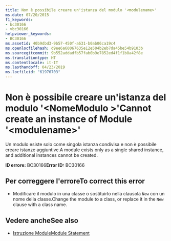 ```yaml
---
title: Non è possibile creare un'istanza del modulo '<modulename>'
ms.date: 07/20/2015
f1_keywords:
- bc30166
- vbc30166
helpviewer_keywords:
- BC30166
ms.assetid: 40b9dbd3-9b57-450f-a631-b0ab06ca19c4
ms.openlocfilehash: d9ee6a60067635e12e504b2eb7da45be54b9103b
ms.sourcegitcommit: 9b552addadfb57fab0b9e7852ed4f1f1b8a42f8e
ms.translationtype: HT
ms.contentlocale: it-IT
ms.lasthandoff: 04/23/2019
ms.locfileid: "61976703"
---
```

# <a name="cannot-create-an-instance-of-module-modulename"></a><span data-ttu-id="e10c4-102">Non è possibile creare un'istanza del modulo '\<NomeModulo >'</span><span class="sxs-lookup"><span data-stu-id="e10c4-102">Cannot create an instance of Module '\<modulename>'</span></span>
<span data-ttu-id="e10c4-103">Un modulo esiste solo come singola istanza condivisa e non è possibile creare istanze aggiuntive.</span><span class="sxs-lookup"><span data-stu-id="e10c4-103">A module exists only as a single shared instance, and additional instances cannot be created.</span></span>  
  
 <span data-ttu-id="e10c4-104">**ID errore:** BC30166</span><span class="sxs-lookup"><span data-stu-id="e10c4-104">**Error ID:** BC30166</span></span>  
  
## <a name="to-correct-this-error"></a><span data-ttu-id="e10c4-105">Per correggere l'errore</span><span class="sxs-lookup"><span data-stu-id="e10c4-105">To correct this error</span></span>  
  
- <span data-ttu-id="e10c4-106">Modificare il modulo in una classe o sostituirlo nella clausola `New` con un nome della classe.</span><span class="sxs-lookup"><span data-stu-id="e10c4-106">Change the module to a class, or replace it in the `New` clause with a class name.</span></span>  
  
## <a name="see-also"></a><span data-ttu-id="e10c4-107">Vedere anche</span><span class="sxs-lookup"><span data-stu-id="e10c4-107">See also</span></span>

- [<span data-ttu-id="e10c4-108">Istruzione Module</span><span class="sxs-lookup"><span data-stu-id="e10c4-108">Module Statement</span></span>](../../visual-basic/language-reference/statements/module-statement.md)
